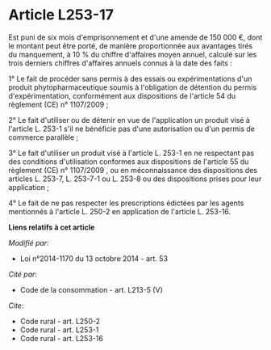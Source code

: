 # Article L253-17

Est puni de six mois d'emprisonnement et d'une amende de 150 000 €, dont le montant peut être porté, de manière proportionnée
aux avantages tirés du manquement, à 10 % du chiffre d'affaires moyen annuel, calculé sur les trois derniers chiffres
d'affaires annuels connus à la date des faits : 

1° Le fait de procéder sans permis à des essais ou expérimentations d'un produit phytopharmaceutique soumis à l'obligation de
détention du permis d'expérimentation, conformément aux dispositions de l'article 54 du règlement (CE) n° 1107/2009 ; 

2° Le fait d'utiliser ou de détenir en vue de l'application un produit visé à l'article L. 253-1 s'il ne bénéficie pas d'une
autorisation ou d'un permis de commerce parallèle ; 

3° Le fait d'utiliser un produit visé à l'article L. 253-1 en ne respectant pas
des conditions d'utilisation conformes aux dispositions de l'article 55 du règlement (CE) n° 1107/2009 , ou en méconnaissance
des dispositions des articles L. 253-7, L. 253-7-1 ou L. 253-8 ou des dispositions prises pour leur application ; 

4° Le fait de ne pas respecter les prescriptions édictées par les agents mentionnés à l'article L. 250-2 en application de
l'article L. 253-16.

**Liens relatifs à cet article**

_Modifié par_:

  - Loi n°2014-1170 du 13 octobre 2014 - art. 53

_Cité par_:

  - Code de la consommation - art. L213-5 (V)

_Cite_:

  - Code rural - art. L250-2
  - Code rural - art. L253-1
  - Code rural - art. L253-16
